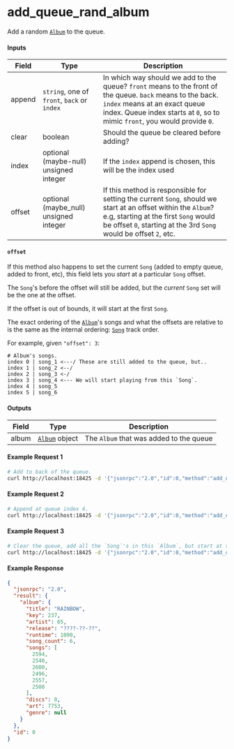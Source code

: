 # add_queue_rand_album
Add a random [`Album`](../../common-objects/album.md) to the queue.

#### Inputs

| Field  | Type                                        | Description |
|--------|---------------------------------------------|-------------|
| append | `string`, one of `front`, `back` or `index` | In which way should we add to the queue? `front` means to the front of the queue. `back` means to the back. `index` means at an exact queue index. Queue index starts at `0`, so to mimic `front`, you would provide `0`.
| clear  | boolean                                     | Should the queue be cleared before adding?
| index  | optional (maybe-null) unsigned integer      | If the `index` append is chosen, this will be the index used
| offset | optional (maybe_null) unsigned integer      | If this method is responsible for setting the current `Song`, should we start at an offset within the `Album`? e.g, starting at the first `Song` would be offset `0`, starting at the 3rd `Song` would be offset `2`, etc.

#### `offset`
If this method also happens to set the current `Song` (added to empty queue, added to front, etc), this field lets you _start_ at a particular `Song` offset.

The `Song`'s before the offset will still be added, but the _current_ `Song` set will be the one at the offset.

If the offset is out of bounds, it will start at the first `Song`.

The exact ordering of the [`Album`](../../common-objects/album.md)'s songs and what the offsets are relative to is the same as the internal ordering: [`Song`](../../common-objects/song.md) track order.

For example, given `"offset": 3`:
```plaintext
# Album's songs.
index 0 | song_1 <---/ These are still added to the queue, but..
index 1 | song_2 <--/
index 2 | song_3 <-/
index 3 | song_4 <--- We will start playing from this `Song`.
index 4 | song_5
index 5 | song_6
```

#### Outputs
| Field         | Type                                            | Description |
|---------------|-------------------------------------------------|-------------|
| album         | [`Album`](../../common-objects/album.md) object | The `Album` that was added to the queue

#### Example Request 1
```bash
# Add to back of the queue.
curl http://localhost:18425 -d '{"jsonrpc":"2.0","id":0,"method":"add_queue_rand_album","params":{"append":"back","clear":false}}'
```

#### Example Request 2
```bash
# Append at queue index 4.
curl http://localhost:18425 -d '{"jsonrpc":"2.0","id":0,"method":"add_queue_rand_album","params":{"append":"index","index":4,"clear":false}}'
```

#### Example Request 3
```bash
# Clear the queue, add all the `Song`'s in this `Album`, but start at the 5th `Song` (offset 4).
curl http://localhost:18425 -d '{"jsonrpc":"2.0","id":0,"method":"add_queue_rand_album","params":{"append":"front","clear":true,"offset":4}}'
```

#### Example Response
```json
{
  "jsonrpc": "2.0",
  "result": {
    "album": {
      "title": "RAINBOW",
      "key": 237,
      "artist": 65,
      "release": "????-??-??",
      "runtime": 1090,
      "song_count": 6,
      "songs": [
        2594,
        2540,
        2600,
        2496,
        2557,
        2500
      ],
      "discs": 0,
      "art": 7753,
      "genre": null
    }
  },
  "id": 0
}
```
